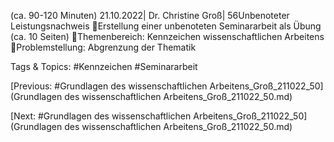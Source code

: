 (ca. 90-120 Minuten)
21.10.2022| Dr. Christine Groß| 56Unbenoteter Leistungsnachweis
Erstellung einer unbenoteten Seminararbeit als Übung (ca. 10 Seiten)
Themenbereich: Kennzeichen wissenschaftlichen Arbeitens
Problemstellung: Abgrenzung der Thematik

   Tags & Topics:
   #Kennzeichen
   #Seminararbeit

[Previous: #Grundlagen des wissenschaftlichen Arbeitens_Groß_211022_50](Grundlagen des wissenschaftlichen Arbeitens_Groß_211022_50.md)

[Next: #Grundlagen des wissenschaftlichen Arbeitens_Groß_211022_50](Grundlagen des wissenschaftlichen Arbeitens_Groß_211022_50.md)